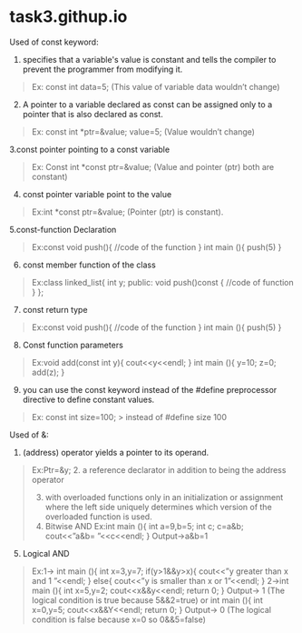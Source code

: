 # task3.githup.io
Used of const keyword:
1.	specifies that a variable's value is constant and tells the compiler to prevent the programmer from modifying it.
>Ex: const int data=5;
>(This value of variable data wouldn’t change)
>
2.	A pointer to a variable declared as const can be assigned only to a pointer that is also declared as const.
>Ex: const int *ptr=&value;
   value=5;
>(Value wouldn’t change)
>
3.const pointer pointing to a const variable
>Ex: Const int *const ptr=&value;
>(Value and pointer (ptr) both are constant)
>
4. const pointer variable point to the value
>Ex:int *const ptr=&value;
>(Pointer (ptr) is constant).
>
5.const-function Declaration
>Ex:const void push(){
 //code of the function
}
>int main (){
>push(5)
}

6. const member function of the class
>Ex:class linked_list{
>int y;
>public:
>void push()const
{
//code of function 
}
};
>
7.  const return type 
>Ex:const void push(){
 //code of the function
}
>int main (){
push(5)
}
>
8. Const function parameters
>Ex:void add(const int y){
>cout<<y<<endl;
}
>int main (){
>y=10;
>z=0;
>add(z);
}
>
9. you can use the const keyword instead of the #define preprocessor directive to define constant values.
>Ex: const int size=100;
    > instead of #define size 100
>
Used of &:
1.	(address) operator yields a pointer to its operand.
>Ex:Ptr=&y;
>2.	a reference declarator in addition to being the address operator
>
>3.	with overloaded functions only in an initialization or assignment where the left side uniquely determines which version of the overloaded function is used.
>4.	Bitwise AND
>Ex:int main (){
>int a=9,b=5;
>int c;
>c=a&b;
>cout<<”a&b= ”<<c<<endl;
}
>Output->a&b=1
5.	Logical AND
>Ex:1-> int main (){
>int x=3,y=7;
>if(y>1&&y>x){
>cout<<”y greater than x and 1 ”<<endl;
}
>else{
>cout<<”y is smaller than x or 1”<<endl; }
> 2->int main (){
>int x=5,y=2;
>cout<<x&&y<<endl;
>return 0;
}
>Output-> 1
>(The logical condition is true because 5&&2=true)
>or 
>int main (){
>int x=0,y=5;
>cout<<x&&Y<<endl;
>return 0;
}
>Output-> 0
>(The logical condition is false because x=0 so 0&&5=false)
